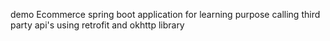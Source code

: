 demo Ecommerce spring boot application for learning purpose
calling third party api's using retrofit and okhttp library
